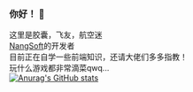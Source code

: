 ### 你好！ 👋
这里是胶囊，飞友，航空迷<br>
<a href="https://jiaonang.gq">NangSoft</a>的开发者<br>
目前正在自学一些前端知识，还请大佬们多多指教！<br>
玩什么游戏都非常滴菜qwq...<br>
[![Anurag's GitHub stats](https://github-readme-stats.vercel.app/api?username=Teares&count_private=true&show_icons=true&bg_color=#1e90ff&text_color=#ffffff)](https://github.com/anuraghazra/github-readme-stats)
